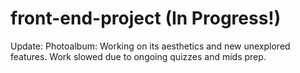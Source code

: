 # front-end-project (In Progress!)
Update: Photoalbum: Working on its aesthetics and new unexplored features. Work slowed due to ongoing quizzes and mids prep.
